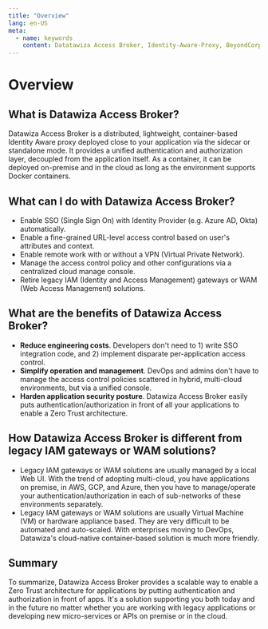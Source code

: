 ```yaml
---
title: "Overview"
lang: en-US
meta:
  - name: keywords
    content: Datatawiza Access Broker, Identity-Aware-Proxy, BeyondCorp, SSO, OIDC, Reverse-Proxy, System Architecture
---
```


# Overview

## What is Datawiza Access Broker?

Datawiza Access Broker is a distributed, lightweight, container-based Identity Aware proxy deployed close to your application via the sidecar or standalone mode.
It provides a unified authentication and authorization layer, decoupled from the application itself.
As a container, it can be deployed on-premise and in the cloud as long as the environment supports Docker containers.

## What can I do with Datawiza Access Broker?
* Enable SSO (Single Sign On) with Identity Provider (e.g. Azure AD, Okta) automatically.
* Enable a fine-grained URL-level access control based on user's attributes and context.
* Enable remote work with or without a VPN (Virtual Private Network).
* Manage the access control policy and other configurations via a centralized cloud manage console.
* Retire legacy IAM (Identity and Access Management) gateways or WAM (Web Access Management) solutions.

## What are the benefits of Datawiza Access Broker?
* **Reduce engineering costs**. Developers don't need to 1) write SSO integration code, and 2) implement disparate per-application access control.
* **Simplify operation and management**. DevOps and admins don't have to manage the access control policies scattered in hybrid, multi-cloud environments, but via a unified console.
* **Harden application security posture**. Datawiza Access Broker easily puts authentication/authorization in front of all your applications to enable a Zero Trust architecture.

## How Datawiza Access Broker is different from legacy IAM gateways or WAM solutions?
* Legacy IAM gateways or WAM solutions are usually managed by a local Web UI.
With the trend of adopting multi-cloud, you have applications on premise, in AWS, GCP, and Azure, then you have to manage/operate your authentication/authorization in each of sub-networks of these environments separately.
* Legacy IAM gateways or WAM solutions are usually Virtual Machine (VM) or hardware appliance based.
They are very difficult to be automated and auto-scaled. With enterprises moving to DevOps, Datawiza's cloud-native container-based solution is much more friendly.


## Summary
To summarize, Datawiza Access Broker provides a scalable way to enable a Zero Trust architecture for applications by putting authentication and authorization in front of apps.
It's a solution supporting you both today and in the future no matter whether you are working with legacy applications or developing new micro-services or APIs on premise or in the cloud.

